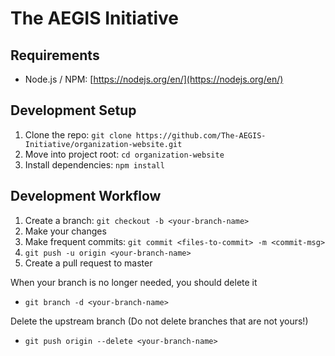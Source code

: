 # The AEGIS Initiative

## Requirements
- Node.js / NPM: [https://nodejs.org/en/](https://nodejs.org/en/)

## Development Setup
1. Clone the repo: `git clone https://github.com/The-AEGIS-Initiative/organization-website.git`
2. Move into project root: `cd organization-website`
3. Install dependencies: `npm install`

## Development Workflow
1. Create a branch: `git checkout -b <your-branch-name>`
2. Make your changes
3. Make frequent commits: `git commit <files-to-commit> -m <commit-msg>`
3. `git push -u origin <your-branch-name>`
4. Create a pull request to master

When your branch is no longer needed, you should delete it

- `git branch -d <your-branch-name>`
  
Delete the upstream branch (Do not delete branches that are not yours!)

- `git push origin --delete <your-branch-name>`
